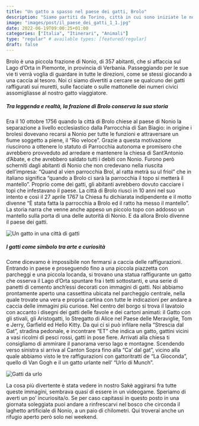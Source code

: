 ```yaml
---
title: "Un gatto a spasso nel paese dei gatti, Brolo"
description: "Siamo partiti da Torino, città in cui sono iniziate le nostre avventure con Sakè al guinzaglio, e abbiamo raggiunto Brolo, paese dei gatti"
image: "images/post/il_paese_dei_gatti_1_1.jpg"
date: 2022-06-19T09:00:25+01:00
categories: ["Italia", "Itinerari", "Animali"]
type: "regular" # available types: [featured/regular]
draft: false
---
```


Brolo è una piccola frazione di Nonio, di 357 abitanti, che si affaccia sul Lago d’Orta in Piemonte, in provincia di Verbania. Passeggiando per le sue vie ti verrà voglia di guardare in tutte le direzioni, come se stessi giocando a una caccia al tesoro. Noi ci siamo divertiti a cercare se qualcuno dei gatti raffigurati sui muretti, sulle facciate o sulle mattonelle dei numeri civici assomigliasse al nostro gatto viaggiatore. 

##### Tra leggenda e realtà, la frazione di Brolo conserva la sua storia 
Era il 10 ottobre 1756 quando la città di Brolo chiese al paese di Nonio la separazione a livello ecclesiastico dalla Parrocchia di San Biagio: in origine i brolesi dovevano recarsi a Nonio per tutte le funzioni e attraversare un fiume soggetto a piene, il “Rio veloce”.
Grazie a questa motivazione riuscirono a ottenere lo statuto di Parrocchia autonoma e promisero che avrebbero provveduto ad arredare e mantenere la chiesa di Sant’Antonio d’Abate, e che avrebbero saldato tutti i debiti con Nonio.
Furono però scherniti dagli abitanti di Nonio che non credevano nella riuscita dell’impresa: “Quand al vien parrocchia Brol, al ratta metrà su ul friol” che in italiano significa “quando a Brolo ci sarà la parrocchia il topo si metterà il mantello”.
Proprio come dei gatti, gli abitanti avrebbero dovuto cacciare i topi che infestavano il paese. La città di Brolo riuscì in 10 anni nel suo intento e così il 27 aprile 1767 la Chiesa fu dichiarata indipendente e il motto divenne “È stata fatta la parrocchia a Brolo ed il ratto ha messo il mantello”.
La storia narra che venne anche appeso un piccolo topo con addosso un mantello sulla porta di una delle autorità di Nonio. E da allora Brolo divenne il paese dei gatti.

![Un gatto in una città di gatti](https://res.cloudinary.com/ilgattodicitturin/image/upload/w_1000/f_webp,q_auto:good,w_800,c_scale,dpr_auto/v1655735465/Articoli/IL_PAESE_DEI_GATTI__1.2_x4uzgk.jpg)

##### I gatti come simbolo tra arte e curiosità
Come dicevamo è impossibile non fermarsi a caccia delle raffigurazioni. Entrando in paese e proseguendo fino a una piccola piazzetta con parcheggi e una piccola locanda, si trovano una statua raffigurante un gatto che osserva il Lago d’Orta spuntare fra i tetti sottostanti, e una serie di panetti di cemento anch’essi decorati con immagini di gatti. 
Noi abbiamo prontamente aperto una cassettina ubicata nel parcheggio centrale, nella quale trovate una vera e propria cartina con tutte le indicazioni per andare a caccia delle immagini più curiose. 
Nel centro del borgo si trova il lavatoio con accanto i disegni dei gatti delle favole e dei cartoni animati: il Gatto con gli stivali, gli Aristogatti, lo Stregatto di Alice nel Paese delle Meraviglie, Tom e Jerry, Garfield ed Hello Kitty. Da qui ci si può infilare nella “Strescia dal Gat”, stradina pedonale, e incontrare “ET” che indica un gatto, gattini vicini a vasi ricolmi di pesci rossi, gatti in pose fiere. 
Arrivati alla chiesa ti consigliamo di ammirare il panorama verso lago e montagne. Scendendo verso sinistra si arriva al Canton Sopra fino alla “Ca’ dal gat”, vicino alla quale abbiamo visto le tre raffigurazioni con gattoritratti de “La Gioconda”, quello di Van Gogh e il un gatto urlante nell’ “Urlo di Munch”.

![Gatti da urlo](https://res.cloudinary.com/ilgattodicitturin/image/upload/w_1000/f_webp,q_auto:good,w_800,c_scale,dpr_auto/v1655739242/Articoli/il_paese_dei_gatti_1_3_nsgo4s.jpg)

La cosa più divertente è stata vedere in nostro Sakè aggirarsi fra tutte queste immagini, sembrava quasi di essere in un videogame. 
Speriamo di averti un po’ incuriosita/o.
Se per caso capitassi in questo posto in una giornata soleggiata puoi andare a rinfrescarvi nel bosco che circonda il laghetto artificiale di Nonio, a un paio di chilometri. Qui troverai anche un rifugio aperto però solo nei weekend.